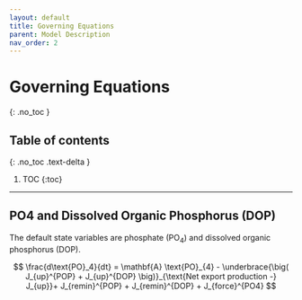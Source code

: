 ```yaml
---
layout: default
title: Governing Equations
parent: Model Description
nav_order: 2
---
```


# Governing Equations
{: .no_toc }

## Table of contents
{: .no_toc .text-delta }

1. TOC
{:toc}

---

## PO4 and Dissolved Organic Phosphorus (DOP)

The default state variables are phosphate (PO$_4$) and dissolved organic phosphorus (DOP).

$$ \frac{d\text{PO}_4}{dt} = \mathbf{A} \text{PO}_{4} - \underbrace{\big( J_{up}^{POP} + J_{up}^{DOP} \big)}_{\text{Net export production -} J_{up}}+ J_{remin}^{POP} + J_{remin}^{DOP} + J_{force}^{PO4} $$
